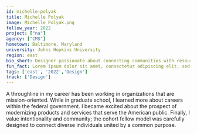 ```yaml
---
id: michelle-polyak
title: Michelle Polyak
image: Michelle Polyak.png
fellow_year: 2022
project: ["na"]
agency: ["CMS"]
hometown: Baltimore, Maryland
university: Johns Hopkins University
region: east
bio_short: Designer passionate about connecting communities with resources to grow and thrive. 
fun_fact: Lorem ipsum dolor sit amet, consectetur adipiscing elit, sed do eiusmod tempor incididunt ut labore et dolore magna aliqua. Ut quis nostrud laboris. nisi ut aliquip ex ea commodo consequat.
tags: ['east', '2022','Design']
track: ['Design']
---
```


A throughline in my career has been working in organizations that are mission-oriented. While in graduate school, I learned more about careers within the federal government. I became excited about the prospect of modernizing products and services that serve the American public. Finally, I value intentionality and community; the cohort fellow model was carefully designed to connect diverse individuals united by a common purpose.